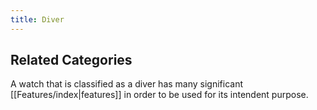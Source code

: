 ```yaml
---
title: Diver
---
```

## Related Categories ##

A watch that is classified as a diver has many significant [[Features/index|features]] in order to be used for its intendent purpose.
 
